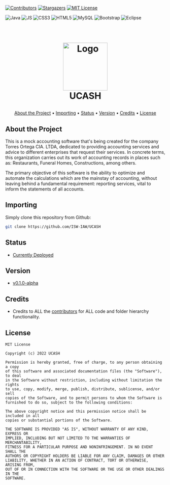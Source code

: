  <div id="top"></div>

[![Contributors][contributors-shield]][contributors-url]
[![Stargazers][stars-shield]][stars-url]
[![MIT License][license-shield]][license-url]

![Java](https://img.shields.io/badge/java-%23964B00.svg?style=for-the-badge&logo=java&logoColor=white)
![JS](https://img.shields.io/badge/js-%23323330.svg?style=for-the-badge&logo=javascript&logoColor=%23F7DF1E)
![CSS3](https://img.shields.io/badge/css3-%231572B6.svg?style=for-the-badge&logo=css3&logoColor=white)
![HTML5](https://img.shields.io/badge/html5-%23E34F26.svg?style=for-the-badge&logo=html5&logoColor=white)
![MySQL](https://img.shields.io/badge/mysql-39477F.svg?style=for-the-badge&logo=mysql&logoColor=white)
![Bootstrap](https://img.shields.io/badge/bootstrap-%23563D7C.svg?style=for-the-badge&logo=bootstrap&logoColor=white)
![Eclipse](https://img.shields.io/badge/Eclipse-%234B275F.svg?style=for-the-badge&logo=Eclipse&logoColor=white)

<!-- LOGO -->
<br />
<h1>
<p align="center">
  <img src="images/logo.png" alt="Logo" width="140" height="150">
  <br>
  <b>UCASH</b>
</h1>
  
</p>
<p align="center">
  <a href="#about-the-project">About the Project</a> •
  <a href="#importing">Importing</a> •
  <a href="#status">Status</a> •
  <a href="#version">Version</a> •
  <a href="#credits">Credits</a> •
  <a href="#license">License</a>
</p>  

## About the Project

This is a mock accounting software that's being created for the company Torres Ortega CIA. LTDA, dedicated to providing accounting services and advice to different enterprises that request their services. In concrete terms, this organization carries out its work of accounting records in places such as: Restaurants, Funeral Homes, Constructions, among others. 

The primary objective of this software is the ability to optimize and automate the calculations which are the mainstay of accounting, without leaving behind a fundamental requirement: reporting services, vital to inform the statements of all accounts.

## Importing

Simply clone this repository from Github:
```bash
git clone https://github.com/ISW-IAW/UCASH
```



## Status

- [Currently Deployed](http://165.98.12.158:9090/SistemaContable/production/index.html)

## Version
- [v0.1.0-alpha](https://github.com/ISW-IAW/SistemaContable/releases/tag/v0.1.0-alpha)

## Credits
- Credits to ALL the [contributors](https://github.com/ISW-IAW/SistemaContable/graphs/contributors) for ALL code and folder hierarchy functionality.


## License 

```
MIT License

Copyright (c) 2022 UCASH

Permission is hereby granted, free of charge, to any person obtaining a copy
of this software and associated documentation files (the "Software"), to deal
in the Software without restriction, including without limitation the rights
to use, copy, modify, merge, publish, distribute, sublicense, and/or sell
copies of the Software, and to permit persons to whom the Software is
furnished to do so, subject to the following conditions:

The above copyright notice and this permission notice shall be included in all
copies or substantial portions of the Software.

THE SOFTWARE IS PROVIDED "AS IS", WITHOUT WARRANTY OF ANY KIND, EXPRESS OR
IMPLIED, INCLUDING BUT NOT LIMITED TO THE WARRANTIES OF MERCHANTABILITY,
FITNESS FOR A PARTICULAR PURPOSE AND NONINFRINGEMENT. IN NO EVENT SHALL THE
AUTHORS OR COPYRIGHT HOLDERS BE LIABLE FOR ANY CLAIM, DAMAGES OR OTHER
LIABILITY, WHETHER IN AN ACTION OF CONTRACT, TORT OR OTHERWISE, ARISING FROM,
OUT OF OR IN CONNECTION WITH THE SOFTWARE OR THE USE OR OTHER DEALINGS IN THE
SOFTWARE.
```


<!-- MARKDOWN LINKS & IMAGES -->
<!-- https://www.markdownguide.org/basic-syntax/#reference-style-links -->



[contributors-shield]: https://img.shields.io/github/contributors/ISW-IAW/SistemaContable.svg?style=for-the-badge
[contributors-url]: https://github.com/ISW-IAW/SistemaContable/graphs/contributors
[forks-shield]: https://img.shields.io/github/forks/ISW-IAW/SistemaContable.svg?style=for-the-badge
[forks-url]: https://github.com/ISW-IAW/SistemaContable/network/members
[stars-shield]: https://img.shields.io/github/stars/ISW-IAW/SistemaContable.svg?style=for-the-badge
[stars-url]: https://github.com/ISW-IAW/UCASH/stargazers
[issues-shield]: https://img.shields.io/github/issues/ISW-IAW/SistemaContable.svg?style=for-the-badge
[issues-url]: https://github.com/ISW-IAW/SistemaContable/issues
[license-shield]: https://img.shields.io/github/license/ISW-IAW/SistemaContable.svg?style=for-the-badge
[license-url]: https://github.com/ISW-IAW/SistemaContable/blob/master/LICENSE
[product-screenshot]: images/screenshot.png
